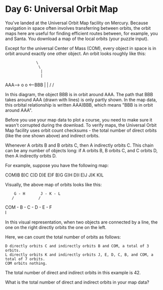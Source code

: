 # Day 6: Universal Orbit Map

You've landed at the Universal Orbit Map facility on Mercury. Because navigation in space often involves transferring between orbits, the orbit maps here are useful for finding efficient routes between, for example, you and Santa. You download a map of the local orbits (your puzzle input).

Except for the universal Center of Mass (COM), every object in space is in orbit around exactly one other object. An orbit looks roughly like this:

                  \
                   \
                    |
                    |
AAA--> o            o <--BBB
                    |
                    |
                   /
                  /

In this diagram, the object BBB is in orbit around AAA. The path that BBB takes around AAA (drawn with lines) is only partly shown. In the map data, this orbital relationship is written AAA)BBB, which means "BBB is in orbit around AAA".

Before you use your map data to plot a course, you need to make sure it wasn't corrupted during the download. To verify maps, the Universal Orbit Map facility uses orbit count checksums - the total number of direct orbits (like the one shown above) and indirect orbits.

Whenever A orbits B and B orbits C, then A indirectly orbits C. This chain can be any number of objects long: if A orbits B, B orbits C, and C orbits D, then A indirectly orbits D.

For example, suppose you have the following map:

COM)B
B)C
C)D
D)E
E)F
B)G
G)H
D)I
E)J
J)K
K)L

Visually, the above map of orbits looks like this:

        G - H       J - K - L
       /           /
COM - B - C - D - E - F
               \
                I

In this visual representation, when two objects are connected by a line, the one on the right directly orbits the one on the left.

Here, we can count the total number of orbits as follows:

    D directly orbits C and indirectly orbits B and COM, a total of 3 orbits.
    L directly orbits K and indirectly orbits J, E, D, C, B, and COM, a total of 7 orbits.
    COM orbits nothing.

The total number of direct and indirect orbits in this example is 42.

What is the total number of direct and indirect orbits in your map data?